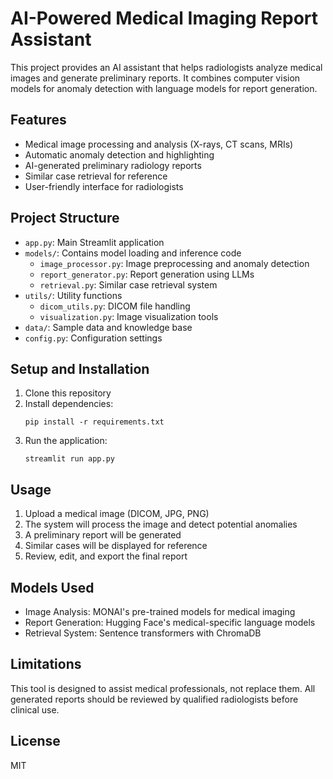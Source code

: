 # AI-Powered Medical Imaging Report Assistant

This project provides an AI assistant that helps radiologists analyze medical images and generate preliminary reports. It combines computer vision models for anomaly detection with language models for report generation.

## Features

- Medical image processing and analysis (X-rays, CT scans, MRIs)
- Automatic anomaly detection and highlighting
- AI-generated preliminary radiology reports
- Similar case retrieval for reference
- User-friendly interface for radiologists

## Project Structure

- `app.py`: Main Streamlit application
- `models/`: Contains model loading and inference code
  - `image_processor.py`: Image preprocessing and anomaly detection
  - `report_generator.py`: Report generation using LLMs
  - `retrieval.py`: Similar case retrieval system
- `utils/`: Utility functions
  - `dicom_utils.py`: DICOM file handling
  - `visualization.py`: Image visualization tools
- `data/`: Sample data and knowledge base
- `config.py`: Configuration settings

## Setup and Installation

1. Clone this repository
2. Install dependencies:
   ```
   pip install -r requirements.txt
   ```
3. Run the application:
   ```
   streamlit run app.py
   ```

## Usage

1. Upload a medical image (DICOM, JPG, PNG)
2. The system will process the image and detect potential anomalies
3. A preliminary report will be generated
4. Similar cases will be displayed for reference
5. Review, edit, and export the final report

## Models Used

- Image Analysis: MONAI's pre-trained models for medical imaging
- Report Generation: Hugging Face's medical-specific language models
- Retrieval System: Sentence transformers with ChromaDB

## Limitations

This tool is designed to assist medical professionals, not replace them. All generated reports should be reviewed by qualified radiologists before clinical use.

## License

MIT 